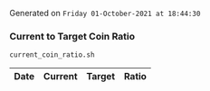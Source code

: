 Generated on `Friday 01-October-2021 at 18:44:30`

### Current to Target Coin Ratio
`current_coin_ratio.sh`

Date|Current|Target|Ratio
---|---|---|---
